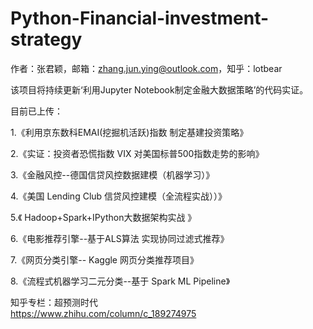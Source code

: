 # Python-Financial-investment-strategy

作者：张君颖，邮箱：zhang.jun.ying@outlook.com，知乎：lotbear      

该项目将持续更新‘利用Jupyter Notebook制定金融大数据策略’的代码实证。     

目前已上传：   

1.《利用京东数科EMAI(挖掘机活跃)指数 制定基建投资策略》   

2.《实证：投资者恐慌指数 VIX 对美国标普500指数走势的影响》      

3.《金融风控--德国信贷风控数据建模（机器学习）》    

4.《美国 Lending Club 信贷风控建模（全流程实战））》   

5.《 Hadoop+Spark+IPython大数据架构实战 》      

6.《电影推荐引擎--基于ALS算法 实现协同过滤式推荐》    

7.《网页分类引擎-- Kaggle 网页分类推荐项目》     

8.《流程式机器学习二元分类--基于 Spark ML Pipeline》     

知乎专栏：超预测时代   
https://www.zhihu.com/column/c_189274975     
